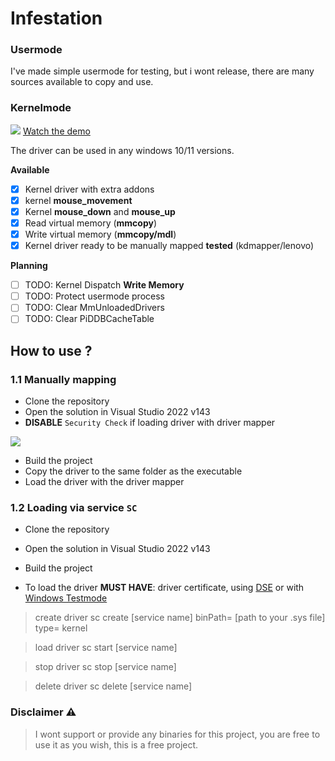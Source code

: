 ﻿# Infestation


### Usermode

I've made simple usermode for testing, but i wont release, there are many sources available to copy and use.

### Kernelmode

<img src="./examples/test.png">
<a target="_blank" href="https://streamable.com/g937bg">Watch the demo</a>

The driver can be used in any windows 10/11 versions.

**Available**
- [x] Kernel driver with extra addons
- [x] kernel **mouse_movement** 
- [x] Kernel **mouse_down** and **mouse_up** 
- [x] Read virtual memory (**mmcopy**)
- [x] Write virtual memory (**mmcopy/mdl**)
- [x] Kernel driver ready to be manually mapped **tested** (kdmapper/lenovo)

**Planning**
- [ ] TODO: Kernel Dispatch **Write Memory** 
- [ ] TODO: Protect usermode process
- [ ] TODO: Clear MmUnloadedDrivers
- [ ] TODO: Clear PiDDBCacheTable

## How to use ?


### 1.1 Manually mapping

- Clone the repository
- Open the solution in Visual Studio 2022 v143
- **DISABLE** `Security Check` if loading driver with driver mapper

<img src="./examples/security_check.png">

- Build the project
- Copy the driver to the same folder as the executable
- Load the driver with the driver mapper

### 1.2 Loading via service `SC`

- Clone the repository
- Open the solution in Visual Studio 2022 v143

- Build the project
- To load the driver **MUST HAVE**: driver certificate, using [DSE](https://github.com/hfiref0x/UPGDSED) or with [Windows Testmode](https://linuxhint.com/enable-disable-test-mode-windows-10-11/)

>create driver
sc create [service name] binPath= [path to your .sys file] type= kernel

>load driver
sc start [service name]

> stop driver
sc stop [service name]

> delete driver
sc delete [service name]

### Disclaimer ⚠

>I wont support or provide any binaries for this project, you are free to use it as you wish, this is a free project.

